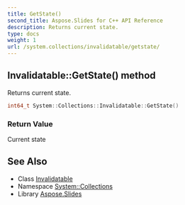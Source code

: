 ```yaml
---
title: GetState()
second_title: Aspose.Slides for C++ API Reference
description: Returns current state.
type: docs
weight: 1
url: /system.collections/invalidatable/getstate/
---
```

## Invalidatable::GetState() method


Returns current state.

```cpp
int64_t System::Collections::Invalidatable::GetState()
```


### Return Value

Current state

## See Also

* Class [Invalidatable](../)
* Namespace [System::Collections](../../)
* Library [Aspose.Slides](../../../)